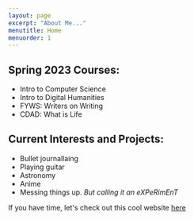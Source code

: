 ```yaml
---
layout: page
excerpt: "About Me..."
menutitle: Home
menuorder: 1
---
```



## Spring 2023 Courses:

- Intro to Computer Science
- Intro to Digital Humanities
- FYWS: Writers on Writing
- CDAD: What is Life


## Current Interests and Projects:

- Bullet journallaing
- Playing guitar
- Astronomy
- Anime
- Messing things up. *But calling it an eXPeRimEnT*


If you have time, let's check out this cool website [here](http://cyclemon.com/index.html)